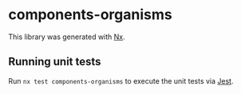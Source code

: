 # components-organisms

This library was generated with [Nx](https://nx.dev).

## Running unit tests

Run `nx test components-organisms` to execute the unit tests via [Jest](https://jestjs.io).

